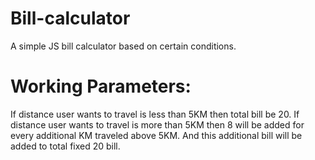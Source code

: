 # Bill-calculator
A simple JS bill calculator based on certain conditions.

# Working Parameters:
If distance user wants to travel is less than 5KM then total bill be 20. If distance user wants to travel is more than 5KM then 8 will be added for every additional KM traveled above 5KM. And this additional bill will be added to total fixed 20 bill.
